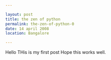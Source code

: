 ```yaml
---

layout: post
title: the zen of python 
permalink: the-zen-of-python-0
date: 14 april 2008
location: Bangalore

---
```


Hello
THis is my first post
Hope this works well.

